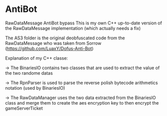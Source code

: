 AntiBot
=======

RawDataMessage AntiBot bypass
This is my own C++ up-to-date version of the RawDataMessage implementation (which actually needs a fix)

The AS3 folder is the original deobfuscated code from the RawDataMessage who was taken from Sorrow (https://github.com/LuaxY/Dofus-Anti-Bot)


Explanation of my C++ classe:

  -> The BinariesIO contains two classes that are used to extract 
     the value of the two randome datas
     
  -> The RpnParser is used to parse the reverse polish bytecode arithmetics
     notation (used by BinariesIO)
     
  -> The RawDataManager uses the two data extracted from the BinariesIO class and 
     merge them to create the aes encryption key to then encrypt the gameServerTicket
